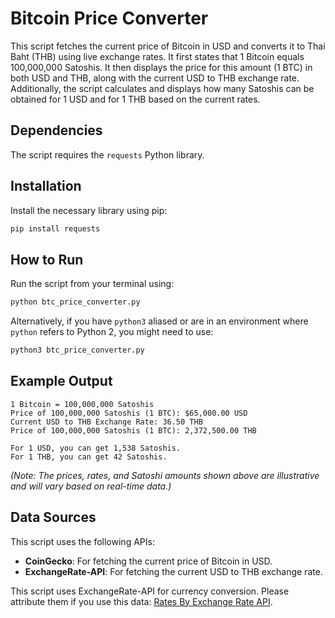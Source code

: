 # Bitcoin Price Converter

This script fetches the current price of Bitcoin in USD and converts it to Thai Baht (THB) using live exchange rates.
It first states that 1 Bitcoin equals 100,000,000 Satoshis. It then displays the price for this amount (1 BTC) in both USD and THB, along with the current USD to THB exchange rate.
Additionally, the script calculates and displays how many Satoshis can be obtained for 1 USD and for 1 THB based on the current rates.

## Dependencies

The script requires the `requests` Python library.

## Installation

Install the necessary library using pip:
```bash
pip install requests
```

## How to Run

Run the script from your terminal using:
```bash
python btc_price_converter.py
```
Alternatively, if you have `python3` aliased or are in an environment where `python` refers to Python 2, you might need to use:
```bash
python3 btc_price_converter.py
```

## Example Output

```
1 Bitcoin = 100,000,000 Satoshis
Price of 100,000,000 Satoshis (1 BTC): $65,000.00 USD
Current USD to THB Exchange Rate: 36.50 THB
Price of 100,000,000 Satoshis (1 BTC): 2,372,500.00 THB

For 1 USD, you can get 1,538 Satoshis.
For 1 THB, you can get 42 Satoshis.
```
*(Note: The prices, rates, and Satoshi amounts shown above are illustrative and will vary based on real-time data.)*

## Data Sources

This script uses the following APIs:
*   **CoinGecko**: For fetching the current price of Bitcoin in USD.
*   **ExchangeRate-API**: For fetching the current USD to THB exchange rate.

This script uses ExchangeRate-API for currency conversion. Please attribute them if you use this data: <a href="https://www.exchangerate-api.com">Rates By Exchange Rate API</a>.
